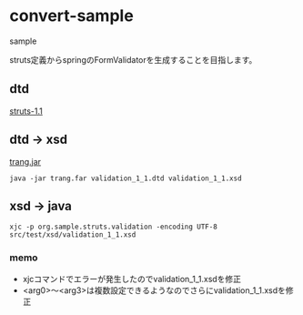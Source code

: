 # convert-sample
sample

struts定義からspringのFormValidatorを生成することを目指します。


## dtd
[struts-1.1](https://archive.apache.org/dist/struts/struts-1.1/jakarta-struts-1.1-src.zip)

## dtd -> xsd <br />

[trang.jar](https://storage.googleapis.com/google-code-archive-downloads/v2/code.google.com/jing-trang/trang-20091111.zip)

`java -jar trang.far validation_1_1.dtd validation_1_1.xsd`

## xsd -> java <br />
`xjc -p org.sample.struts.validation -encoding UTF-8 src/test/xsd/validation_1_1.xsd`
### memo
- xjcコマンドでエラーが発生したのでvalidation_1_1.xsdを修正
- <arg0\>〜<arg3\>は複数設定できるようなのでさらにvalidation_1_1.xsdを修正
